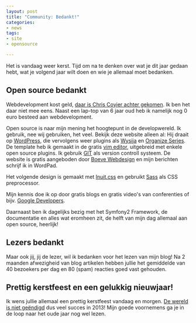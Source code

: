 ```yaml
---
layout: post
title: "Community: Bedankt!"
categories:
- news
tags:
- site
- opensource

---
```

Het is vandaag weer kerst. Tijd om na te denken over wat je dit jaar gedaan
hebt, wat je volgend jaar wilt doen en wie je allemaal moet bedanken.

## Open source bedankt

Webdevelopment kost geld,
[daar is Chris Coyier achter gekomen](http://css-tricks.com/web-developer-economics-hardware-costs/).
Ik ben het daar niet mee eens. Naast een lap-top van 6 jaar oud heb ik namelijk
nog 0 euro besteed aan webdevelopment.

Open source is naar mijn mening het hoogtepunt in de developwereld. Ik gebruik,
nee wij gebruiken, het veel. Bekijk deze website alleen al: Hij draait op
[WordPress](http://wordpress.org/), die vervolgens weer plugins als
[Wysija](http://wysija.com) en [Organize
Series](http://wordpress.org/extend/plugins/organize-series/).  De template heb
ik gemaakt in de gratis [vim editor](http://www.vim.org/), uitgebreid met
enkele open source plugins. Ik gebruik [GIT](http://git-scm.com/) als version
controll systeem. De website is gratis aangeboden door [Boeve
Webdesign](http://boevewebdesign.nl/) en mijn berichten schrijf ik in WordPad.

Het volgende design is gemaakt met [Inuit.css](http://inuitcss.com) en gebruikt
[Sass](http://sass-lang.com/) als CSS preprocessor.

Mijn kennis doe ik op door gratis blogs en gratis video's van conferenties of
bijv. [Google Developers](http://www.youtube.com/user/googledevelopers).

Daarnaast ben ik dagelijks bezig met het Symfony2 Framework, de documentatie en
alles wat eromheen zit, de helft van mijn dag allemaal aan open source,
heerlijk!

## Lezers bedankt

Maar ook jij, jij de lezer, wil ik bedanken voor het lezen van mijn blog!  Na 2
maanden afwezigheid van blog artikelen hebben jullie het gemiddelde van
40 bezoekers per dag en 80 (spam) reacties goed vast gehouden.

## Prettig kerstfeest en een gelukkig nieuwjaar!

Ik wens jullie allemaal een prettig kerstfeest vandaag en morgen.
[De wereld is niet geëndigd](https://twitter.com/donttrythis/status/282155927778492416)
dus veel succes in 2013! Mijn goede voornemens ga je in de loop naar het oude
jaar nog wel lezen.
